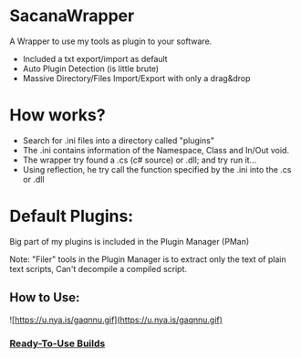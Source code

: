 # SacanaWrapper

A Wrapper to use my tools as plugin to your software.

  - Included a txt export/import as default
  - Auto Plugin Detection (is little brute)
  - Massive Directory/Files Import/Export with only a drag&drop

# How works?

  - Search for .ini files into a directory called "plugins"
  - The .ini contains information of the Namespace, Class and In/Out void.
  - The wrapper try found a .cs (c# source) or .dll; and try run it...
  - Using reflection, he try call the function specified by the .ini into the .cs or .dll


# Default Plugins:
Big part of my plugins is included in the Plugin Manager (PMan)

Note: "Filer" tools in the Plugin Manager is to extract only the text of plain text scripts, Can't decompile a compiled script.
  
## How to Use:
![https://u.nya.is/gaqnnu.gif](https://u.nya.is/gaqnnu.gif)

### [Ready-To-Use Builds](https://github.com/marcussacana/SacanaWrapper/releases)

